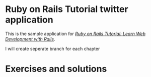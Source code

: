 # Ruby on Rails Tutorial twitter application

This is the sample application for
[*Ruby on Rails Tutorial:
Learn Web Development with Rails*](http://www.railstutorial.org/).

I will create seperate branch for each chapter

# Exercises and solutions
